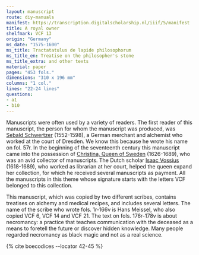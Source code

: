 ```yaml
---
layout: manuscript
route: diy-manuals
manifest: https://transcription.digitalscholarship.nl/iiif/5/manifest
title: A royal owner
shelfmark: VCF 13
origin: "Germany"
ms_date: "1575-1600"
ms_title: Tractatatulus de lapide philosophorum
ms_title_en: Treatise on the philosopher's stone
ms_title_extra: and other texts
material: paper
pages: "453 fols."
dimensions: "310 x 196 mm"
columns: "1 col."
lines: "22-24 lines"
questions:
- a1
- b10
---
```


Manuscripts were often used by a variety of readers. The first reader of
this manuscript, the person for whom the manuscript was produced, was
[Sebald Schwertzer](https://de.wikipedia.org/wiki/Sebalt_Schwertzer)
(1552-1598), a German merchant and alchemist who worked at the court of
Dresden. We know this because he wrote his name on fol. 57r. In the
beginning of the seventeenth century this manuscript came into the
possession of [Christina, Queen of
Sweden](https://en.wikipedia.org/wiki/Christina,_Queen_of_Sweden)
(1626-1689), who was an avid collector of manuscripts. The Dutch scholar
[Isaac Vossius](https://en.wikipedia.org/wiki/Isaac_Vossius)
(1618-1689), who worked as librarian at her court, helped the queen
expand her collection, for which he received several manuscripts as
payment. All the manuscripts in this theme whose signature starts with
the letters VCF belonged to this collection.

This manuscript, which was copied by two different scribes, contains
treatises on alchemy and medical recipes, and includes several letters.
The name of the scribe who wrote fols. 1r-166v is Hans Meissel, who also
copied VCF 6, VCF 14 and VCF 21. The text on fols. 176r-178v is about
necromancy: a practice that teaches communication with the deceased as a
means to foretell the future or discover hidden knowledge. Many people
regarded necromancy as black magic and not as a real science.

{% cite boecodices --locator 42-45 %}